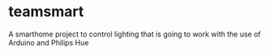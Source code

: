 # teamsmart
A smarthome project to control lighting that is going to work with the use of Arduino and Philips Hue
